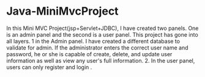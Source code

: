 # Java-MiniMvcProject
In this Mini MVC Project(jsp+Servlet+JDBC), I have created two panels. One is an admin panel and the second is a user panel. This project has gone into all  layers. 1 in the Admin panel. I have created a different database to validate for admin. If the administrator enters the correct user name and password, he or she is capable of create, delete, and update user information as well as view any user's full information. 2. In the user panel, users can only register and login .
